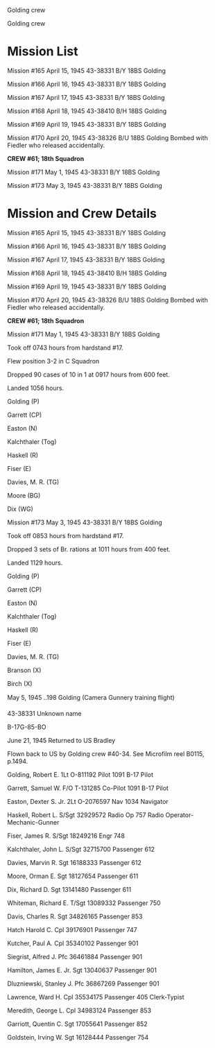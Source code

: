 





Golding crew






 




Golding crew

# Mission List

Mission #165 April 15, 1945 43-38331 B/Y 18BS Golding

Mission #166 April 16, 1945 43-38331 B/Y 18BS Golding

Mission #167 April 17, 1945 43-38331 B/Y 18BS Golding

Mission #168 April 18, 1945 43-38410 B/H 18BS Golding

Mission #169 April 19, 1945 43-38331 B/Y 18BS Golding

Mission #170 April 20, 1945 43-38326 B/U 18BS
Golding
Bombed with Fiedler who released accidentally.

**CREW #61; 18th Squadron**

Mission #171 May 1, 1945 43-38331 B/Y 18BS Golding

Mission #173 May 3, 1945 43-38331 B/Y 18BS Golding

# Mission and Crew Details

Mission #165 April 15, 1945 43-38331 B/Y 18BS Golding

Mission #166 April 16, 1945 43-38331 B/Y 18BS Golding

Mission #167 April 17, 1945 43-38331 B/Y 18BS Golding

Mission #168 April 18, 1945 43-38410 B/H 18BS Golding

Mission #169 April 19, 1945 43-38331 B/Y 18BS Golding

Mission #170 April 20, 1945 43-38326 B/U 18BS
Golding
Bombed with Fiedler who released accidentally.

**CREW #61; 18th Squadron**

Mission #171 May 1, 1945 43-38331 B/Y 18BS Golding

Took off 0743 hours from hardstand #17.

Flew position 3-2 in C Squadron

Dropped 90 cases of 10 in 1 at 0917 hours from 600 feet.

Landed 1056 hours.

Golding (P)

Garrett (CP)

Easton (N)

Kalchthaler (Tog)

Haskell (R)

Fiser (E)

Davies, M. R. (TG)

Moore (BG)

Dix (WG)

Mission #173 May 3, 1945 43-38331 B/Y 18BS Golding

Took off 0853 hours from hardstand #17.

Dropped 3 sets of Br. rations at 1011 hours from 400 feet.

Landed 1129 hours.

Golding (P)

Garrett (CP)

Easton (N)

Kalchthaler (Tog)

Haskell (R)

Fiser (E)

Davies, M. R. (TG)

Branson (X)

Birch (X)

May 5, 1945 ..198 Golding (Camera Gunnery training flight)

43-38331 Unknown name

B-17G-85-BO

June 21, 1945 Returned to US Bradley

Flown back to US by Golding crew #40-34. See Microfilm reel
B0115, p.1494.

Golding, Robert
E.
1Lt
O-811192
Pilot
1091 B-17 Pilot

Garrett, Samuel
W.
F/O
T-131285
Co-Pilot
1091 B-17 Pilot

Easton, Dexter S.
Jr.
2Lt O-2076597
Nav
1034 Navigator

Haskell, Robert L.
S/Sgt
32929572
Radio
Op
757 Radio Operator-
Mechanic-Gunner

Fiser, James
R.
S/Sgt
18249216
Engr
748

Kalchthaler, John
L.
S/Sgt 32715700
Passenger
612

Davies, Marvin
R.
Sgt
16188333
Passenger
612

Moore, Orman
E.
Sgt
18127654
Passenger
611

Dix, Richard
D.
Sgt
13141480
Passenger
611

Whiteman, Richard
E.
T/Sgt 13089332
Passenger
750

Davis, Charles
R.
Sgt
34826165
Passenger
853

Hatch Harold
C.
Cpl
39176901
Passenger
747

Kutcher, Paul
A.
Cpl
35340102
Passenger
901

Siegrist, Alfred
J.
Pfc
36461884
Passenger
901

Hamilton, James E.
Jr.
Sgt
13040637
Passenger
901

Dluzniewski, Stanley
J.
Pfc
36867269
Passenger
901

Lawrence, Ward
H.
Cpl
35534175
Passenger
405 Clerk-Typist

Meredith, George
L.
Cpl 34983124
Passenger
853

Garriott, Quentin
C.
Sgt
17055641
Passenger
852

Goldstein, Irving
W.
Sgt 16128444
Passenger
754




